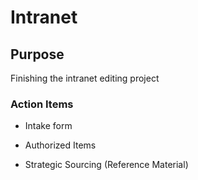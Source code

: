 # Intranet

## Purpose
Finishing the intranet editing project

### Action Items
+ Intake form
- Authorized Items
+ Strategic Sourcing (Reference Material)
